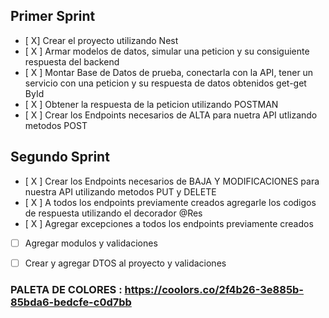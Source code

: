 ## Primer Sprint

- [ X] Crear el proyecto utilizando Nest
- [ X ] Armar modelos de datos, simular una peticion y su consiguiente respuesta del backend
- [ X ] Montar Base de Datos de prueba, conectarla con la API, tener un servicio con una peticion y su respuesta de datos obtenidos get-get ById
- [ X ] Obtener la respuesta de la peticion utilizando POSTMAN
- [ X ] Crear los Endpoints necesarios de ALTA para nuetra API utlizando metodos POST

## Segundo Sprint

- [ X ] Crear los Endpoints necesarios de BAJA Y MODIFICACIONES para nuestra API utilizando metodos PUT y DELETE
- [ X ] A todos los endpoints previamente creados agregarle los codigos de respuesta utilizando el decorador @Res
- [ X ] Agregar excepciones a todos los endpoints previamente creados
- [  ] Agregar modulos y validaciones
- [  ] Crear y agregar DTOS al proyecto y validaciones



### PALETA DE COLORES : https://coolors.co/2f4b26-3e885b-85bda6-bedcfe-c0d7bb
